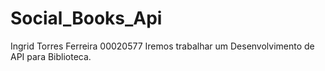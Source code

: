 # Social_Books_Api
Ingrid Torres Ferreira
00020577
Iremos trabalhar um Desenvolvimento de API para Biblioteca.

